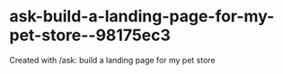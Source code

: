 # ask-build-a-landing-page-for-my-pet-store--98175ec3
Created with /ask: build a landing page for my pet store 
